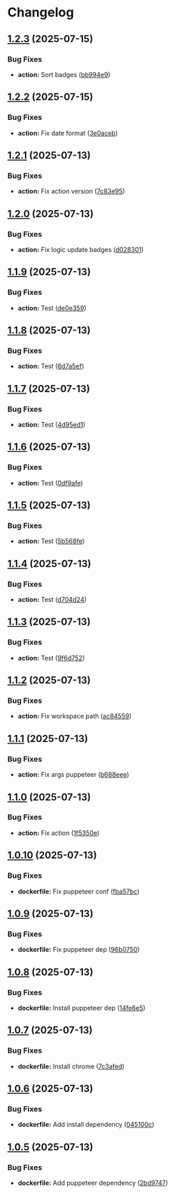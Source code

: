 # Changelog

## [1.2.3](https://github.com/hairbui76/credly-badges/compare/v1.2.2...v1.2.3) (2025-07-15)


### Bug Fixes

* **action:** Sort badges ([bb994e9](https://github.com/hairbui76/credly-badges/commit/bb994e99189996cc72ad5f0a267f040587c5b7a4))

## [1.2.2](https://github.com/hairbui76/credly-badges/compare/v1.2.1...v1.2.2) (2025-07-15)


### Bug Fixes

* **action:** Fix date format ([3e0aceb](https://github.com/hairbui76/credly-badges/commit/3e0aceb5603707aa1724355f5e80e233e6d03a5b))

## [1.2.1](https://github.com/hairbui76/credly-badges/compare/v1.2.0...v1.2.1) (2025-07-13)


### Bug Fixes

* **action:** Fix action version ([7c83e95](https://github.com/hairbui76/credly-badges/commit/7c83e9538749702c1994dea6f4aa6435d402b9f7))

## [1.2.0](https://github.com/hairbui76/credly-badges/compare/v1.1.9...v1.2.0) (2025-07-13)


### Bug Fixes

* **action:** Fix logic update badges ([d028301](https://github.com/hairbui76/credly-badges/commit/d0283018f81345d9117ad12f599d8df5adeca57d))

## [1.1.9](https://github.com/hairbui76/credly-badges/compare/v1.1.8...v1.1.9) (2025-07-13)


### Bug Fixes

* **action:** Test ([de0e359](https://github.com/hairbui76/credly-badges/commit/de0e3598106142b332e90a98f92e94b04352a3fe))

## [1.1.8](https://github.com/hairbui76/credly-badges/compare/v1.1.7...v1.1.8) (2025-07-13)


### Bug Fixes

* **action:** Test ([6d7a5ef](https://github.com/hairbui76/credly-badges/commit/6d7a5efd55f2b7a9761b74568a6ee1d9d1c945dc))

## [1.1.7](https://github.com/hairbui76/credly-badges/compare/v1.1.6...v1.1.7) (2025-07-13)


### Bug Fixes

* **action:** Test ([4d95ed1](https://github.com/hairbui76/credly-badges/commit/4d95ed1e7cb8dd02c86b5987f475b5eb1885351a))

## [1.1.6](https://github.com/hairbui76/credly-badges/compare/v1.1.5...v1.1.6) (2025-07-13)


### Bug Fixes

* **action:** Test ([0df9afe](https://github.com/hairbui76/credly-badges/commit/0df9afe8e68468c13059635dd6b41f2e7bab16f2))

## [1.1.5](https://github.com/hairbui76/credly-badges/compare/v1.1.4...v1.1.5) (2025-07-13)


### Bug Fixes

* **action:** Test ([5b568fe](https://github.com/hairbui76/credly-badges/commit/5b568fe266b18efff7cc42602887dc15a9cf6704))

## [1.1.4](https://github.com/hairbui76/credly-badges/compare/v1.1.3...v1.1.4) (2025-07-13)


### Bug Fixes

* **action:** Test ([d704d24](https://github.com/hairbui76/credly-badges/commit/d704d24593ab99e32a3be776aa2381eda64e6e50))

## [1.1.3](https://github.com/hairbui76/credly-badges/compare/v1.1.2...v1.1.3) (2025-07-13)


### Bug Fixes

* **action:** Test ([9f6d752](https://github.com/hairbui76/credly-badges/commit/9f6d752d9b8828c90be5c9c278dc809dd9b92acb))

## [1.1.2](https://github.com/hairbui76/credly-badges/compare/v1.1.1...v1.1.2) (2025-07-13)


### Bug Fixes

* **action:** Fix workspace path ([ac84559](https://github.com/hairbui76/credly-badges/commit/ac84559849253427085029d7d6a5d943517dd2d2))

## [1.1.1](https://github.com/hairbui76/credly-badges/compare/v1.1.0...v1.1.1) (2025-07-13)


### Bug Fixes

* **action:** Fix args puppeteer ([b688eee](https://github.com/hairbui76/credly-badges/commit/b688eeecf4053dab180ab99deec6e5ed734c5c71))

## [1.1.0](https://github.com/hairbui76/credly-badges/compare/v1.0.10...v1.1.0) (2025-07-13)


### Bug Fixes

* **action:** Fix action ([1f5350e](https://github.com/hairbui76/credly-badges/commit/1f5350e600ac77327c8b1345daccd441c82a71a8))

## [1.0.10](https://github.com/hairbui76/credly-badges/compare/v1.0.9...v1.0.10) (2025-07-13)


### Bug Fixes

* **dockerfile:** Fix puppeteer conf ([fba57bc](https://github.com/hairbui76/credly-badges/commit/fba57bceff06f001d87ac8db287cbeb252405e83))

## [1.0.9](https://github.com/hairbui76/credly-badges/compare/v1.0.8...v1.0.9) (2025-07-13)


### Bug Fixes

* **dockerfile:** Fix puppeteer dep ([96b0750](https://github.com/hairbui76/credly-badges/commit/96b0750fd0f5df8a7e5e9f8d66b1548d231ef004))

## [1.0.8](https://github.com/hairbui76/credly-badges/compare/v1.0.7...v1.0.8) (2025-07-13)


### Bug Fixes

* **dockerfile:** Install puppeteer dep ([14fe6e5](https://github.com/hairbui76/credly-badges/commit/14fe6e5a5bb28e8619dc0f5647da692e28a01099))

## [1.0.7](https://github.com/hairbui76/credly-badges/compare/v1.0.6...v1.0.7) (2025-07-13)


### Bug Fixes

* **dockerfile:** Install chrome ([7c3afed](https://github.com/hairbui76/credly-badges/commit/7c3afed203921c78d82d6586d6b7554e37f84f2c))

## [1.0.6](https://github.com/hairbui76/credly-badges/compare/v1.0.5...v1.0.6) (2025-07-13)


### Bug Fixes

* **dockerfile:** Add install dependency ([045100c](https://github.com/hairbui76/credly-badges/commit/045100c58c73bb042f141351d12ee193356187c8))

## [1.0.5](https://github.com/hairbui76/credly-badges/compare/v1.0.4...v1.0.5) (2025-07-13)


### Bug Fixes

* **dockerfile:** Add puppeteer dependency ([2bd9747](https://github.com/hairbui76/credly-badges/commit/2bd9747610bc38c1c5e05c903fef963d479079d5))
